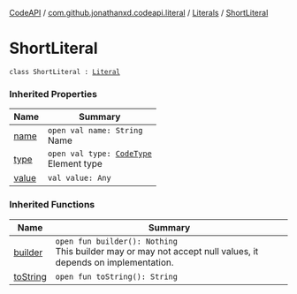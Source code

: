 [CodeAPI](../../index.md) / [com.github.jonathanxd.codeapi.literal](../index.md) / [Literals](index.md) / [ShortLiteral](.)

# ShortLiteral

`class ShortLiteral : `[`Literal`](../-literal/index.md)

### Inherited Properties

| Name | Summary |
|---|---|
| [name](../-literal/name.md) | `open val name: String`<br>Name |
| [type](../-literal/type.md) | `open val type: `[`CodeType`](../../com.github.jonathanxd.codeapi.type/-code-type/index.md)<br>Element type |
| [value](../-literal/value.md) | `val value: Any` |

### Inherited Functions

| Name | Summary |
|---|---|
| [builder](../-literal/builder.md) | `open fun builder(): Nothing`<br>This builder may or may not accept null values, it depends on implementation. |
| [toString](../-literal/to-string.md) | `open fun toString(): String` |

